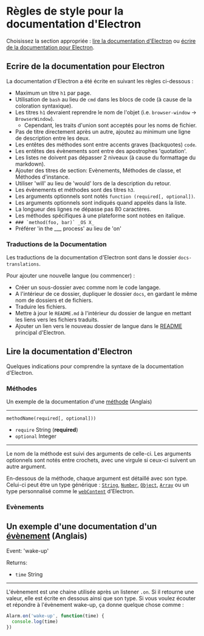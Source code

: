# Règles de style pour la documentation d'Electron

Choisissez la section appropriée : [lire la documentation d'Electron](#reading-electron-documentation)
ou [écrire de la documentation pour Electron](#writing-electron-documentation).

## Ecrire de la documentation pour Electron

La documentation d'Electron a été écrite en suivant les règles ci-dessous :

- Maximum un titre `h1` par page.
- Utilisation de `bash` au lieu de `cmd` dans les blocs de code (à cause de la
  coloration syntaxique).
- Les titres `h1` devraient reprendre le nom de l'objet (i.e. `browser-window` →
  `BrowserWindow`).
  - Cependant, les traits d'union sont acceptés pour les noms de fichier.
- Pas de titre directement après un autre, ajoutez au minimum une ligne de
  description entre les deux.
- Les entêtes des méthodes sont entre accents graves (backquotes) `code`.
- Les entêtes des évènements sont entre des apostrophes 'quotation'.
- Les listes ne doivent pas dépasser 2 niveaux (à cause du formattage du
  markdown).
- Ajouter des titres de section: Evènements, Méthodes de classe, et Méthodes
  d'instance.
- Utiliser 'will' au lieu de 'would' lors de la description du retour.
- Les évènements et méthodes sont des titres `h3`.
- Les arguments optionnels sont notés `function (required[, optional])`.
- Les arguments optionnels sont indiqués quand appelés dans la liste.
- La longueur des lignes ne dépasse pas 80 caractères.
- Les méthodes spécifiques à une plateforme sont notées en italique.
 - ```### `method(foo, bar)` _OS X_```
- Préférer 'in the ___ process' au lieu de 'on'

### Traductions de la Documentation

Les traductions de la documentation d'Electron sont dans le dossier
`docs-translations`.

Pour ajouter une nouvelle langue (ou commencer) :

- Créer un sous-dossier avec comme nom le code langage.
- A l'intérieur de ce dossier, dupliquer le dossier `docs`, en gardant le même
  nom de dossiers et de fichiers.
- Traduire les fichiers.
- Mettre à jour le `README.md` à l'intérieur du dossier de langue en mettant les
  liens vers les fichiers traduits.
- Ajouter un lien vers le nouveau dossier de langue dans le [README](https://github.com/electron/electron#documentation-translations)
  principal d'Electron.

## Lire la documentation d'Electron

Quelques indications pour comprendre la syntaxe de la documentation d'Electron.

### Méthodes

Un exemple de la documentation d'une [méthode](https://developer.mozilla.org/en-US/docs/Glossary/Method)
(Anglais)

---

`methodName(required[, optional]))`

* `require` String (**required**)
* `optional` Integer

---

Le nom de la méthode est suivi des arguments de celle-ci. Les arguments
optionnels sont notés entre crochets, avec une virgule si ceux-ci suivent un
autre argument.

En-dessous de la méthode, chaque argument est détaillé avec son type.
Celui-ci peut être un type générique :
[`String`](https://developer.mozilla.org/en-US/docs/Web/JavaScript/Reference/Global_Objects/String),
[`Number`](https://developer.mozilla.org/en-US/docs/Web/JavaScript/Reference/Global_Objects/Number),
[`Object`](https://developer.mozilla.org/en-US/docs/Web/JavaScript/Reference/Global_Objects/Object),
[`Array`](https://developer.mozilla.org/en-US/docs/Web/JavaScript/Reference/Global_Objects/Array)
ou un type personnalisé comme le [`webContent`](api/web-content.md) d'Electron.

### Evènements

Un exemple d'une documentation d'un [évènement](https://developer.mozilla.org/en-US/docs/Web/API/Event)
(Anglais)
---

Event: 'wake-up'

Returns:

* `time` String

---

L'évènement est une chaine utilisée après un listener `.on`. Si il retourne une
valeur, elle est écrite en dessous ainsi que son type. Si vous voulez écouter et
répondre à l'évènement wake-up, ça donne quelque chose comme :

```javascript
Alarm.on('wake-up', function(time) {
  console.log(time)
})
```
